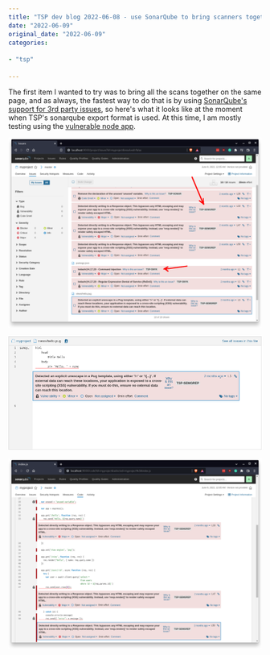 ```yaml
---
title: "TSP dev blog 2022-06-08 - use SonarQube to bring scanners together"
date: "2022-06-09"
original_date: "2022-06-09"
categories:

- "tsp"

---
```


The first item I wanted to try was to bring all the scans together on the same
page, and as always, the fastest way to do that is by
using [SonarQube's support for 3rd party issues](https://docs.sonarqube.org/latest/analysis/generic-issue/),
so here's what it looks like at the moment when TSP's sonarqube export format
is used. At this time, I am mostly testing using the 
[vulnerable node app](https://github.com/the-scan-project/tsp-vulnerable-app-nodejs-express).

[![screenshot](../assets/2022-06-09/tsp02.png)](../assets/2022-06-09/tsp02.png)

[![screenshot](../assets/2022-06-09/tsp03.png)](../assets/2022-06-09/tsp03.png)

[![screenshot](../assets/2022-06-09/tsp04.png)](../assets/2022-06-09/tsp04.png)
